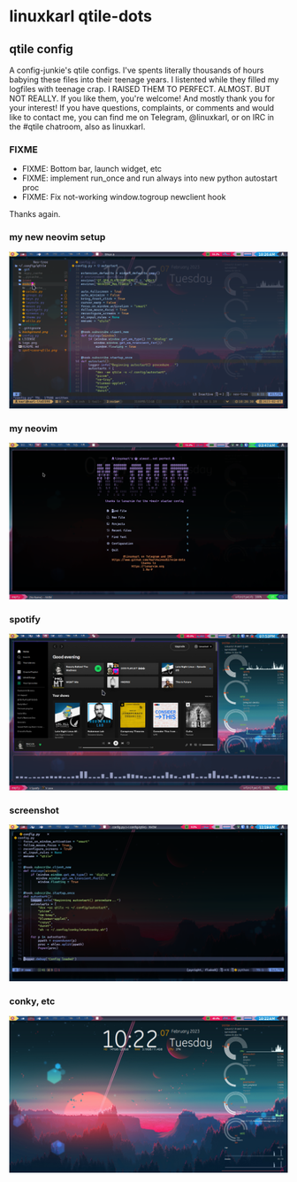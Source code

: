# linuxkarl qtile-dots
## qtile config
A config-junkie's qtile configs. I've spents literally thousands of hours
babying these files into their teenage years. I listented while they filled
my logfiles with teenage crap. I RAISED THEM TO PERFECT. ALMOST. BUT NOT REALLY.
If you like them, you're welcome! And mostly thank you for your interest!
If you have questions, complaints, or comments and would like to contact me,
you can find me on Telegram, @linuxkarl, or on IRC in the #qtile chatroom, also
as linuxkarl.
### FIXME
- FIXME: Bottom bar, launch widget, etc
- FIXME: implement run_once and run always into new python autostart proc
- FIXME: Fix not-working window.togroup newclient hook

Thanks again.

### my new neovim setup
![new-neovim2.png](new-neovim2.png)

### my neovim
![new-neovim-qtile.png](new-neovim-qtile.png)

### spotify
![screenshot-music.png](screenshot-music.png)

### screenshot
![screenshot.png](screenshot.png)

### conky, etc
![showoff-conky.png](showoff-conky.png)
